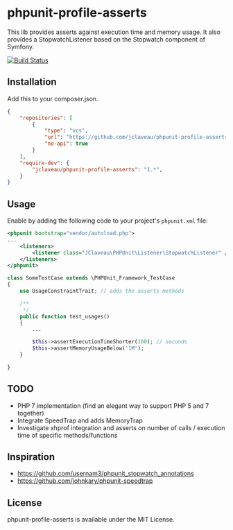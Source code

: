 # phpunit-profile-asserts

This lib provides asserts against execution time and memory usage.
It also provides a StopwatchListener based on the Stopwatch component of Symfony.

[![Build Status](https://travis-ci.org/jclaveau/phpunit-profile-asserts.svg?branch=master)](https://travis-ci.org/jclaveau/phpunit-profile-asserts)

## Installation

Add this to your composer.json.

```json
{
    "repositories": [
        {
            "type": "vcs",
            "url": "https://github.com/jclaveau/phpunit-profile-asserts",
            "no-api": true
        }
    ],
    "require-dev": {
        "jclaveau/phpunit-profile-asserts": "1.*",
    }
}
```


## Usage

Enable by adding the following code to your project's `phpunit.xml` file:

```xml
<phpunit bootstrap="vendor/autoload.php">
...
    <listeners>
        <listener class="JClaveau\PHPUnit\Listener\StopwatchListener" />
    </listeners>
</phpunit>
```

```php
class SomeTestCase extends \PHPUnit_Framework_TestCase
{
    use UsageConstraintTrait; // adds the asserts methods

    /**
     */
    public function test_usages()
    {
        ...

        $this->assertExecutionTimeShorter(100); // seconds
        $this->assertMemoryUsageBelow('1M');
    }

}
```

## TODO

+ PHP 7 implementation (find an elegant way to support PHP 5 and 7 together)
+ Integrate SpeedTrap and adds MemoryTrap
+ Investigate xhprof integration and asserts on number of calls / execution time of specific methods/functions

## Inspiration

+ https://github.com/usernam3/phpunit_stopwatch_annotations
+ https://github.com/johnkary/phpunit-speedtrap


## License

phpunit-profile-asserts is available under the MIT License.
